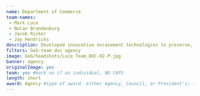 ```yaml
---
name: Department of Commerce
team-names: 
 - Mark Luce 
 - Nolan Brandenburg 
 - Jacob Ricker 
 - Jay Hendricks
description: Developed innovative encasement technologies to preserve, protect, and provide public access to seven historical documents dating back to before the founding of the United States. Since the re-encasement was completed, over one million people have visited the preserved documents at several public facilities.
filters: GoG-team doc agency
image: GoG/headshots/Luce Team_DOC-02-P.jpg
banner: agency
originalImage: yes
team: yes #mark no if an individual, NO CAPS 
length: short
award: Agency #type of award, either Agency, Council, or President's; this is case sensitive so make sure to match the options listed exactly. This section generates the format of the card
---
```

